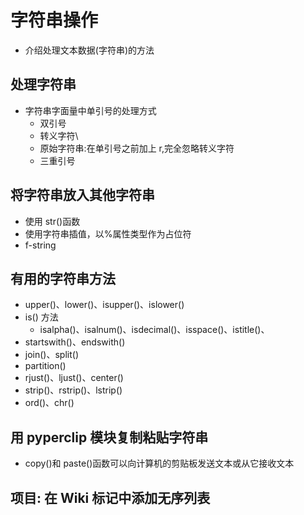 # 字符串操作
- 介绍处理文本数据(字符串)的方法

## 处理字符串

- 字符串字面量中单引号的处理方式
  - 双引号
  - 转义字符\
  - 原始字符串:在单引号之前加上 r,完全忽略转义字符
  - 三重引号

## 将字符串放入其他字符串

- 使用 str()函数
- 使用字符串插值，以%属性类型作为占位符
- f-string

## 有用的字符串方法

- upper()、lower()、isupper()、islower()
- is() 方法
  - isalpha()、isalnum()、isdecimal()、isspace()、istitle()、
- startswith()、endswith()
- join()、split()
- partition()
- rjust()、ljust()、center()
- strip()、rstrip()、lstrip()
- ord()、chr()

## 用 pyperclip 模块复制粘贴字符串

- copy()和 paste()函数可以向计算机的剪贴板发送文本或从它接收文本

## 项目: 在 Wiki 标记中添加无序列表
